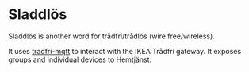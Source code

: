 # Sladdlös

Sladdlös is another word for trådfri/trådlös (wire free/wireless).

It uses [tradfri-mqtt](https://github.com/hemtjanst/tradfri-mqtt) to interact
with the IKEA Trådfri gateway. It exposes groups and individual devices to
Hemtjänst.
